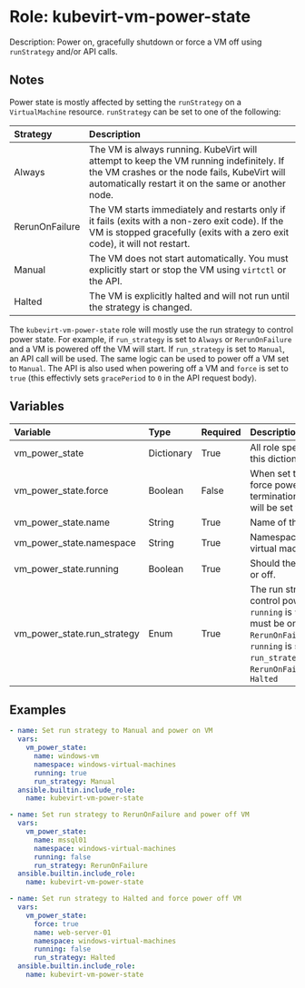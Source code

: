 # Role: kubevirt-vm-power-state

Description: Power on, gracefully shutdown or force a VM off using `runStrategy` and/or API calls.

## Notes

Power state is mostly affected by setting the `runStrategy` on a `VirtualMachine` resource. `runStrategy` can be set to one of the following:

|Strategy|Description|
|:---|:---|
|Always|The VM is always running. KubeVirt will attempt to keep the VM running indefinitely. If the VM crashes or the node fails, KubeVirt will automatically restart it on the same or another node.|
|RerunOnFailure|The VM starts immediately and restarts only if it fails (exits with a non-zero exit code). If the VM is stopped gracefully (exits with a zero exit code), it will not restart.|
|Manual|The VM does not start automatically. You must explicitly start or stop the VM using `virtctl` or the API.|
|Halted|The VM is explicitly halted and will not run until the strategy is changed.|

The `kubevirt-vm-power-state` role will mostly use the run strategy to control power state. For example, if `run_strategy` is set to `Always` or `RerunOnFailure` and a VM is powered off the VM will start. If `run_strategy` is set to `Manual`, an API call will be used. The same logic can be used to power off a VM set to `Manual`. The API is also used when powering off a VM and `force` is set to `true` (this effectivly sets `gracePeriod` to `0` in the API request body).

## Variables

|Variable|Type|Required|Description|
|:---|:---|:---|:---|
|vm_power_state|Dictionary|True|All role specific vars defined in this dictionary (see below)|
|vm_power_state.force|Boolean|False|When set to `true`, the VM will be force powered off (i.e. terminationGracePeriodSeconds will be set to 0).
|vm_power_state.name|String|True|Name of the virtual machine.|
|vm_power_state.namespace|String|True|Namespace containing the virtual machine.|
|vm_power_state.running|Boolean|True|Should the VM be powered on or off.|
|vm_power_state.run_strategy|Enum|True|The run strategy to use to control power state. When `running` is `true`, `run_strategy` must be one of `Always`, `RerunOnFailure`, or `Manual`. When `running` is set to  `false`, `run_strategy` must be one of `RerunOnFailure`, `Manual`, or `Halted`|

## Examples

```yaml
- name: Set run strategy to Manual and power on VM
  vars:
    vm_power_state:
      name: windows-vm
      namespace: windows-virtual-machines
      running: true
      run_strategy: Manual
  ansible.builtin.include_role:
    name: kubevirt-vm-power-state

- name: Set run strategy to RerunOnFailure and power off VM
  vars:
    vm_power_state:
      name: mssql01
      namespace: windows-virtual-machines
      running: false
      run_strategy: RerunOnFailure
  ansible.builtin.include_role:
    name: kubevirt-vm-power-state

- name: Set run strategy to Halted and force power off VM
  vars:
    vm_power_state:
      force: true
      name: web-server-01
      namespace: windows-virtual-machines
      running: false
      run_strategy: Halted
  ansible.builtin.include_role:
    name: kubevirt-vm-power-state
```
